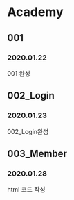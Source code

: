<h1>Academy</h1>

<h2>001</h2>
<h3>2020.01.22</h3>
001 완성

<h2>002_Login</h2>
<h3>2020.01.23</h3>
002_Login완성

<h2>003_Member</h2>
<h3>2020.01.28</h3>
html 코드 작성
